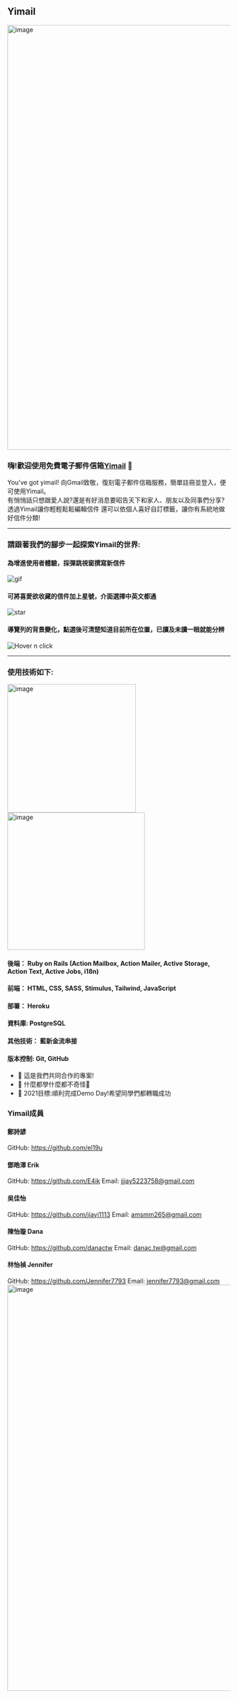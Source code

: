 ## Yimail
<img width="959" alt="image" src="https://user-images.githubusercontent.com/92965935/149613851-b489d264-c284-43aa-8cb9-be2399b6f399.png">

### 嗨!歡迎使用免費電子郵件信箱[Yimail](https://yimails.com/) 👋 
You’ve got yimail!
向Gmail致敬，復刻電子郵件信箱服務，簡單註冊並登入，便可使用Yimail。</br>
有悄悄話只想跟愛人說?還是有好消息要昭告天下和家人、朋友以及同事們分享?</br>
透過Yimail讓你輕輕鬆鬆編輯信件
還可以依個人喜好自訂標籤，讓你有系統地做好信件分類!

-----------------------------------------------------------------------------

### 請跟著我們的腳步一起探索Yimail的世界:

#### 為增進使用者體驗，採彈跳視窗撰寫新信件
![gif](https://user-images.githubusercontent.com/92965935/149614737-de9ef222-7903-4699-b0f6-28dc0f873b2d.gif)

#### 可將喜愛欲收藏的信件加上星號，介面選擇中英文都通
![star](https://user-images.githubusercontent.com/92965935/149614999-fc397833-ea7a-4035-a42a-e6356449c03a.gif)

#### 導覽列的背景變化，點選後可清楚知道目前所在位置，已讀及未讀一眼就能分辨
![Hover n click](https://user-images.githubusercontent.com/92965935/149900926-ef06696b-44af-43fd-bd25-7aeea47d7687.gif)


------------------------------------------------------------------------------------------------------------------
### 使用技術如下:
<img width="290" alt="image" src="https://user-images.githubusercontent.com/92965935/149616009-6f973352-8543-47ac-b9b0-e9eee0156ad1.png"><img width="310" alt="image" src="https://user-images.githubusercontent.com/92965935/149615847-567e2382-086a-4a92-826b-2620a1d3dea8.png">
#### 後端： Ruby on Rails (Action Mailbox, Action Mailer, Active Storage, Action Text, Active Jobs, i18n)
#### 前端： HTML, CSS, SASS, Stimulus, Tailwind, JavaScript 
#### 部署： Heroku
#### 資料庫: PostgreSQL
#### 其他技術： 藍新金流串接
#### 版本控制: Git, GitHub

- 🔭 這是我們共同合作的專案!
- 🌱 什麼都學什麼都不奇怪🤣
- 🥅 2021目標:順利完成Demo Day!希望同學們都轉職成功

### Yimail成員 

#### 鄭詩諺
GitHub: https://github.com/el19u​
#### 鄧皓澤 Erik
GitHub: https://github.com/E4ik
Email: jjjay5223758@gmail.com​
#### 吳佳怡
GitHub: https://github.com/jiayi1113
Email: amsmm265@gmail.com 
#### 陳怡璇 Dana
GitHub: https://github.com/danactw
Email: danac.tw@gmail.com
#### 林怡禎 Jennifer
GitHub: https://github.com/Jennifer7793
Email: jennifer7793@gmail.com
<img width="917" alt="image" src="https://user-images.githubusercontent.com/92965935/149616468-60fec0f1-0f8c-4ae2-b371-c2234ecc1a6b.png">

